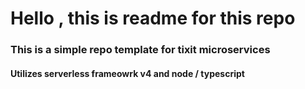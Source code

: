 # Hello , this is readme for this repo

### This is a simple repo template for tixit microservices

#### Utilizes serverless frameowrk v4 and node / typescript
